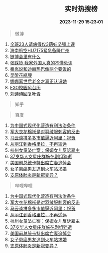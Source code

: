 <div align="center"><h2>实时热搜榜</h2><h4>2023-11-29 15:23:01</h4></div>

> 微博  

1. [全班23人请病假仅3萌娃坚强上课](https://s.weibo.com/weibo?q=%23%E5%85%A8%E7%8F%AD23%E4%BA%BA%E8%AF%B7%E7%97%85%E5%81%87%E4%BB%853%E8%90%8C%E5%A8%83%E5%9D%9A%E5%BC%BA%E4%B8%8A%E8%AF%BE%23&t=31&band_rank=1&Refer=top)<br />
2. [海南航空HU7175紧急备降广州](https://s.weibo.com/weibo?q=%23%E6%B5%B7%E5%8D%97%E8%88%AA%E7%A9%BAHU7175%E7%B4%A7%E6%80%A5%E5%A4%87%E9%99%8D%E5%B9%BF%E5%B7%9E%23&t=31&band_rank=2&Refer=top)<br />
3. [链博会里有什么](https://s.weibo.com/weibo?q=%23%E9%93%BE%E5%8D%9A%E4%BC%9A%E9%87%8C%E6%9C%89%E4%BB%80%E4%B9%88%23&t=31&band_rank=3&Refer=top)<br />
4. [张踩铃 我家外国人真的不懂忌讳](https://s.weibo.com/weibo?q=%E5%BC%A0%E8%B8%A9%E9%93%83%20%E6%88%91%E5%AE%B6%E5%A4%96%E5%9B%BD%E4%BA%BA%E7%9C%9F%E7%9A%84%E4%B8%8D%E6%87%82%E5%BF%8C%E8%AE%B3&t=31&band_rank=4&Refer=top)<br />
5. [秦岚说和迪丽热巴像两个要饭的](https://s.weibo.com/weibo?q=%23%E7%A7%A6%E5%B2%9A%E8%AF%B4%E5%92%8C%E8%BF%AA%E4%B8%BD%E7%83%AD%E5%B7%B4%E5%83%8F%E4%B8%A4%E4%B8%AA%E8%A6%81%E9%A5%AD%E7%9A%84%23&t=31&band_rank=5&Refer=top)<br />
6. [吴昕花瓶腰](https://s.weibo.com/weibo?q=%23%E5%90%B4%E6%98%95%E8%8A%B1%E7%93%B6%E8%85%B0%23&t=31&band_rank=6&Refer=top)<br />
7. [娜娜离世后老金才真正认识她](https://s.weibo.com/weibo?q=%23%E5%A8%9C%E5%A8%9C%E7%A6%BB%E4%B8%96%E5%90%8E%E8%80%81%E9%87%91%E6%89%8D%E7%9C%9F%E6%AD%A3%E8%AE%A4%E8%AF%86%E5%A5%B9%23&t=31&band_rank=7&Refer=top)<br />
8. [EXO校园风台历](https://s.weibo.com/weibo?q=%23EXO%E6%A0%A1%E5%9B%AD%E9%A3%8E%E5%8F%B0%E5%8E%86%23&t=31&band_rank=8&Refer=top)<br />
9. [刘诗诗回复叶青](https://s.weibo.com/weibo?q=%23%E5%88%98%E8%AF%97%E8%AF%97%E5%9B%9E%E5%A4%8D%E5%8F%B6%E9%9D%92%23&t=31&band_rank=9&Refer=top)<br />

> 知乎  


> 百度  

1. [为中国式现代化营造有利法治条件](https://www.baidu.com/s?wd=%E4%B8%BA%E4%B8%AD%E5%9B%BD%E5%BC%8F%E7%8E%B0%E4%BB%A3%E5%8C%96%E8%90%A5%E9%80%A0%E6%9C%89%E5%88%A9%E6%B3%95%E6%B2%BB%E6%9D%A1%E4%BB%B6&sa=fyb_news&rsv_dl=fyb_news)<br />
2. [军大衣花棉袄是对羽绒服刺客的反击](https://www.baidu.com/s?wd=%E5%86%9B%E5%A4%A7%E8%A1%A3%E8%8A%B1%E6%A3%89%E8%A2%84%E6%98%AF%E5%AF%B9%E7%BE%BD%E7%BB%92%E6%9C%8D%E5%88%BA%E5%AE%A2%E7%9A%84%E5%8F%8D%E5%87%BB&sa=fyb_news&rsv_dl=fyb_news)<br />
3. [马云谈拼多多市值逼近阿里：祝贺](https://www.baidu.com/s?wd=%E9%A9%AC%E4%BA%91%E8%B0%88%E6%8B%BC%E5%A4%9A%E5%A4%9A%E5%B8%82%E5%80%BC%E9%80%BC%E8%BF%91%E9%98%BF%E9%87%8C%EF%BC%9A%E7%A5%9D%E8%B4%BA&sa=fyb_news&rsv_dl=fyb_news)<br />
4. [从丽江到香格里拉，不再遥远](https://www.baidu.com/s?wd=%E4%BB%8E%E4%B8%BD%E6%B1%9F%E5%88%B0%E9%A6%99%E6%A0%BC%E9%87%8C%E6%8B%89%EF%BC%8C%E4%B8%8D%E5%86%8D%E9%81%A5%E8%BF%9C&sa=fyb_news&rsv_dl=fyb_news)<br />
5. [杭州女童坠亡案：保姆女儿反诉雇主](https://www.baidu.com/s?wd=%E6%9D%AD%E5%B7%9E%E5%A5%B3%E7%AB%A5%E5%9D%A0%E4%BA%A1%E6%A1%88%EF%BC%9A%E4%BF%9D%E5%A7%86%E5%A5%B3%E5%84%BF%E5%8F%8D%E8%AF%89%E9%9B%87%E4%B8%BB&sa=fyb_news&rsv_dl=fyb_news)<br />
6. [37岁华人女星庄群施在剧组猝逝](https://www.baidu.com/s?wd=37%E5%B2%81%E5%8D%8E%E4%BA%BA%E5%A5%B3%E6%98%9F%E5%BA%84%E7%BE%A4%E6%96%BD%E5%9C%A8%E5%89%A7%E7%BB%84%E7%8C%9D%E9%80%9D&sa=fyb_news&rsv_dl=fyb_news)<br />
7. [美国前总统卡特出席亡妻追悼会](https://www.baidu.com/s?wd=%E7%BE%8E%E5%9B%BD%E5%89%8D%E6%80%BB%E7%BB%9F%E5%8D%A1%E7%89%B9%E5%87%BA%E5%B8%AD%E4%BA%A1%E5%A6%BB%E8%BF%BD%E6%82%BC%E4%BC%9A&sa=fyb_news&rsv_dl=fyb_news)<br />
8. [女子患癌男友追到火车站求婚](https://www.baidu.com/s?wd=%E5%A5%B3%E5%AD%90%E6%82%A3%E7%99%8C%E7%94%B7%E5%8F%8B%E8%BF%BD%E5%88%B0%E7%81%AB%E8%BD%A6%E7%AB%99%E6%B1%82%E5%A9%9A&sa=fyb_news&rsv_dl=fyb_news)<br />
9. [支原体肺炎是新冠变异？](https://www.baidu.com/s?wd=%E6%94%AF%E5%8E%9F%E4%BD%93%E8%82%BA%E7%82%8E%E6%98%AF%E6%96%B0%E5%86%A0%E5%8F%98%E5%BC%82%EF%BC%9F&sa=fyb_news&rsv_dl=fyb_news)<br />

> 哔哩哔哩  

1. [为中国式现代化营造有利法治条件](https://www.baidu.com/s?wd=%E4%B8%BA%E4%B8%AD%E5%9B%BD%E5%BC%8F%E7%8E%B0%E4%BB%A3%E5%8C%96%E8%90%A5%E9%80%A0%E6%9C%89%E5%88%A9%E6%B3%95%E6%B2%BB%E6%9D%A1%E4%BB%B6&sa=fyb_news&rsv_dl=fyb_news)<br />
2. [军大衣花棉袄是对羽绒服刺客的反击](https://www.baidu.com/s?wd=%E5%86%9B%E5%A4%A7%E8%A1%A3%E8%8A%B1%E6%A3%89%E8%A2%84%E6%98%AF%E5%AF%B9%E7%BE%BD%E7%BB%92%E6%9C%8D%E5%88%BA%E5%AE%A2%E7%9A%84%E5%8F%8D%E5%87%BB&sa=fyb_news&rsv_dl=fyb_news)<br />
3. [马云谈拼多多市值逼近阿里：祝贺](https://www.baidu.com/s?wd=%E9%A9%AC%E4%BA%91%E8%B0%88%E6%8B%BC%E5%A4%9A%E5%A4%9A%E5%B8%82%E5%80%BC%E9%80%BC%E8%BF%91%E9%98%BF%E9%87%8C%EF%BC%9A%E7%A5%9D%E8%B4%BA&sa=fyb_news&rsv_dl=fyb_news)<br />
4. [从丽江到香格里拉，不再遥远](https://www.baidu.com/s?wd=%E4%BB%8E%E4%B8%BD%E6%B1%9F%E5%88%B0%E9%A6%99%E6%A0%BC%E9%87%8C%E6%8B%89%EF%BC%8C%E4%B8%8D%E5%86%8D%E9%81%A5%E8%BF%9C&sa=fyb_news&rsv_dl=fyb_news)<br />
5. [杭州女童坠亡案：保姆女儿反诉雇主](https://www.baidu.com/s?wd=%E6%9D%AD%E5%B7%9E%E5%A5%B3%E7%AB%A5%E5%9D%A0%E4%BA%A1%E6%A1%88%EF%BC%9A%E4%BF%9D%E5%A7%86%E5%A5%B3%E5%84%BF%E5%8F%8D%E8%AF%89%E9%9B%87%E4%B8%BB&sa=fyb_news&rsv_dl=fyb_news)<br />
6. [37岁华人女星庄群施在剧组猝逝](https://www.baidu.com/s?wd=37%E5%B2%81%E5%8D%8E%E4%BA%BA%E5%A5%B3%E6%98%9F%E5%BA%84%E7%BE%A4%E6%96%BD%E5%9C%A8%E5%89%A7%E7%BB%84%E7%8C%9D%E9%80%9D&sa=fyb_news&rsv_dl=fyb_news)<br />
7. [美国前总统卡特出席亡妻追悼会](https://www.baidu.com/s?wd=%E7%BE%8E%E5%9B%BD%E5%89%8D%E6%80%BB%E7%BB%9F%E5%8D%A1%E7%89%B9%E5%87%BA%E5%B8%AD%E4%BA%A1%E5%A6%BB%E8%BF%BD%E6%82%BC%E4%BC%9A&sa=fyb_news&rsv_dl=fyb_news)<br />
8. [女子患癌男友追到火车站求婚](https://www.baidu.com/s?wd=%E5%A5%B3%E5%AD%90%E6%82%A3%E7%99%8C%E7%94%B7%E5%8F%8B%E8%BF%BD%E5%88%B0%E7%81%AB%E8%BD%A6%E7%AB%99%E6%B1%82%E5%A9%9A&sa=fyb_news&rsv_dl=fyb_news)<br />
9. [支原体肺炎是新冠变异？](https://www.baidu.com/s?wd=%E6%94%AF%E5%8E%9F%E4%BD%93%E8%82%BA%E7%82%8E%E6%98%AF%E6%96%B0%E5%86%A0%E5%8F%98%E5%BC%82%EF%BC%9F&sa=fyb_news&rsv_dl=fyb_news)<br />

